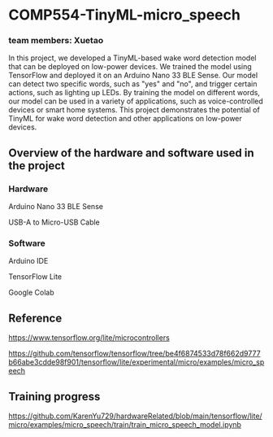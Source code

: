 # COMP554-TinyML-micro_speech
### team members: Xuetao 

In this project, we developed a TinyML-based wake word detection model that can be deployed on low-power devices. We trained the model using TensorFlow and deployed it on an Arduino Nano 33 BLE Sense. Our model can detect two specific words, such as "yes" and "no", and trigger certain actions, such as lighting up LEDs. By training the model on different words, our model can be used in a variety of applications, such as voice-controlled devices or smart home systems. This project demonstrates the potential of TinyML for wake word detection and other applications on low-power devices.

## Overview of the hardware and software used in the project
### Hardware
Arduino Nano 33 BLE Sense 

USB-A to Micro-USB Cable 

### Software
Arduino IDE

TensorFlow Lite

Google Colab

## Reference
https://www.tensorflow.org/lite/microcontrollers

https://github.com/tensorflow/tensorflow/tree/be4f6874533d78f662d9777b66abe3cdde98f901/tensorflow/lite/experimental/micro/examples/micro_speech

## Training progress
https://github.com/KarenYu729/hardwareRelated/blob/main/tensorflow/lite/micro/examples/micro_speech/train/train_micro_speech_model.ipynb
